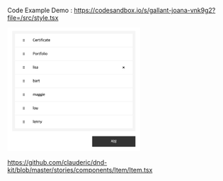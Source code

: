 Code Example Demo : https://codesandbox.io/s/gallant-joana-vnk9g2?file=/src/style.tsx

<img width="300" alt="img" src="./img.png">

https://github.com/clauderic/dnd-kit/blob/master/stories/components/Item/Item.tsx
